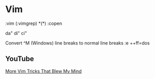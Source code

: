 # Vim

:vim (:vimgrep) <key word> \*(\*)
:copen

da"
di"
ci"

Convert ^M (Windows) line breaks to normal line breaks
:e ++ff=dos

## YouTube

[More Vim Tricks That Blew My Mind](https://www.youtube.com/watch?v=wgbvBDR4yxk)
